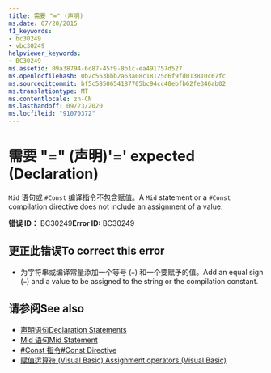 ```yaml
---
title: 需要 "=" (声明)
ms.date: 07/20/2015
f1_keywords:
- bc30249
- vbc30249
helpviewer_keywords:
- BC30249
ms.assetid: 09a38794-6c87-45f9-8b1c-ea491757d527
ms.openlocfilehash: 0b2c563bbb2a63a08c18125c6f9fd013810c67fc
ms.sourcegitcommit: bf5c5850654187705bc94cc40ebfb62fe346ab02
ms.translationtype: MT
ms.contentlocale: zh-CN
ms.lasthandoff: 09/23/2020
ms.locfileid: "91070372"
---
```

# <a name="-expected-declaration"></a><span data-ttu-id="acd03-102">需要 "=" (声明)</span><span class="sxs-lookup"><span data-stu-id="acd03-102">'=' expected (Declaration)</span></span>

<span data-ttu-id="acd03-103">`Mid` 语句或 `#Const` 编译指令不包含赋值。</span><span class="sxs-lookup"><span data-stu-id="acd03-103">A `Mid` statement or a `#Const` compilation directive does not include an assignment of a value.</span></span>  
  
 <span data-ttu-id="acd03-104">**错误 ID：** BC30249</span><span class="sxs-lookup"><span data-stu-id="acd03-104">**Error ID:** BC30249</span></span>  
  
## <a name="to-correct-this-error"></a><span data-ttu-id="acd03-105">更正此错误</span><span class="sxs-lookup"><span data-stu-id="acd03-105">To correct this error</span></span>  
  
- <span data-ttu-id="acd03-106">为字符串或编译常量添加一个等号 (`=`) 和一个要赋予的值。</span><span class="sxs-lookup"><span data-stu-id="acd03-106">Add an equal sign (`=`) and a value to be assigned to the string or the compilation constant.</span></span>  
  
## <a name="see-also"></a><span data-ttu-id="acd03-107">请参阅</span><span class="sxs-lookup"><span data-stu-id="acd03-107">See also</span></span>

- [<span data-ttu-id="acd03-108">声明语句</span><span class="sxs-lookup"><span data-stu-id="acd03-108">Declaration Statements</span></span>](../programming-guide/language-features/statements.md#declaration-statements)
- [<span data-ttu-id="acd03-109">Mid 语句</span><span class="sxs-lookup"><span data-stu-id="acd03-109">Mid Statement</span></span>](../language-reference/statements/mid-statement.md)
- [<span data-ttu-id="acd03-110">#Const 指令</span><span class="sxs-lookup"><span data-stu-id="acd03-110">#Const Directive</span></span>](../language-reference/directives/const-directive.md)
- [<span data-ttu-id="acd03-111">赋值运算符 (Visual Basic) </span><span class="sxs-lookup"><span data-stu-id="acd03-111">Assignment operators (Visual Basic)</span></span>](../language-reference/operators/assignment-operators.md)
